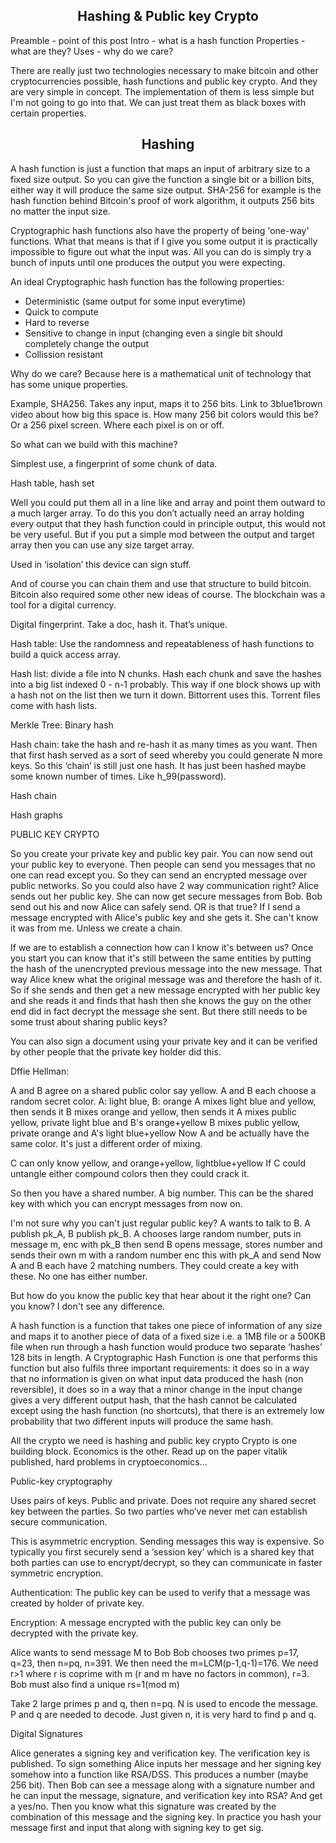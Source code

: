 <center><h2>Hashing & Public key Crypto</h2></center>

Preamble - point of this post
Intro - what is a hash function
Properties - what are they?
Uses - why do we care?


There are really just two technologies necessary to make bitcoin and other cryptocurrencies possible, hash functions and public key crypto. And they are very simple in concept. The implementation of them is less simple but I'm not going to go into that. We can just treat them as black boxes with certain properties.

<center><h2>Hashing</h2></center>

A hash function is just a function that maps an input of arbitrary size to a fixed size output. So you can give the function a single bit or a billion bits, either way it will produce the same size output. SHA-256 for example is the hash function behind Bitcoin's proof of work algorithm, it outputs 256 bits no matter the input size. 

Cryptographic hash functions also have the property of being 'one-way' functions. What that means is that if I give you some output it is practically impossible to figure out what the input was. All you can do is simply try a bunch of inputs until one produces the output you were expecting.

An ideal Cryptographic hash function has the following properties:

* Deterministic (same output for some input everytime)
* Quick to compute
* Hard to reverse
* Sensitive to change in input (changing even a single bit should completely change the output
* Collission resistant

Why do we care? Because here is a mathematical unit of technology that has some unique properties.

Example, SHA256. Takes any input, maps it to 256 bits. Link to 3blue1brown video about how big this space is. How many 256 bit colors would this be? Or a 256 pixel screen. Where each pixel is on or off.

So what can we build with this machine?

Simplest use, a fingerprint of some chunk of data.

Hash table, hash set

Well you could put them all in a line like and array and point them outward to a much larger array. To do this you don’t actually need an array holding every output that they hash function could in principle output, this would not be very useful. But if you put a simple mod between the output and target array then you can use any size target array.

Used in ‘isolation’ this device can sign stuff.

And of course you can chain them and use that structure to build bitcoin. Bitcoin also required some other new ideas of course. The blockchain was a tool for a digital currency.

Digital fingerprint. Take a doc, hash it. That’s unique. 

Hash table: Use the randomness and repeatableness of hash functions to build a quick access array.

Hash list: divide a file into N chunks. Hash each chunk and save the hashes into a big list indexed 0 - n-1 probably. This way if one block shows up with a hash not on the list then we turn it down. Bittorrent uses this. Torrent files come with hash lists.

Merkle Tree: Binary hash 

Hash chain: take the hash and re-hash it as many times as you want. Then that first hash served as a sort of seed whereby you could generate N more keys. So this ‘chain’ is still just one hash. It has just been hashed maybe some known number of times. Like h_99(password).

Hash chain 

Hash graphs

PUBLIC KEY CRYPTO

So you create your private key and public key pair. You can now send out your public key to everyone. Then people can send you messages that no one can read except you. So they can send an encrypted message over public networks. So you could also have 2 way communication right? Alice sends out her public key. She can now get secure messages from Bob. Bob send out his and now Alice can safely send. OR is that true? If I send a message encrypted with Alice's public key and she gets it. She can't know it was from me. Unless we create a chain. 

If we are to establish a connection how can I know it's between us? Once you start you can know that it's still between the same entities by putting the hash of the unencrypted previous message into the new message. That way Alice knew what the original message was and therefore the hash of it. So if she sends and then get a new message encrypted with her public key and she reads it and finds that hash then she knows the guy on the other end did in fact decrypt the message she sent. But there still needs to be some trust about sharing public keys? 

You can also sign a document using your private key and it can be verified by other people that the private key holder did this.

Dffie Hellman:

A and B agree on a shared public color say yellow.
A and B each choose a random secret color. A: light blue, B: orange
A mixes light blue and yellow, then sends it
B mixes orange and yellow, then sends it
A mixes public yellow, private light blue and B's orange+yellow
B mixes public yellow, private orange and A's light blue+yellow
Now A and be actually have the same color. It's just a different order of mixing.

C can only know yellow, and orange+yellow, lightblue+yellow
If C could untangle either compound colors then they could crack it.

So then you have a shared number. A big number. This can be the shared key with which you can encrypt messages from now on.

I'm not sure why you can't just regular public key? A wants to talk to B.
A publish pk_A, B publish pk_B. 
A chooses large random number, puts in message m, enc with pk_B then send
B opens message, stores number and sends their own m with a random number
enc this with pk_A and send
Now A and B each have 2 matching numbers. They could create a key with these.
No one has either number.

But how do you know the public key that hear about it the right one? Can you know?
I don't see any difference. 

A hash function is a function that takes one piece of information of any size and maps it to another piece of data of a fixed size i.e. a 1MB file or a 500KB file when run through a hash function would produce two separate ‘hashes’ 128 bits in length. A Cryptographic Hash Function is one that performs this function but also fulfils three important requirements: it does so in a way that no information is given on what input data produced the hash (non reversible), it does so in a way that a minor change in the input change gives a very different output hash, that the hash cannot be calculated except using the hash function (no shortcuts), that there is an extremely low probability that two different inputs will produce the same hash.


All the crypto we need is hashing and public key crypto
Crypto is one building block. Economics is the other.
Read up on the paper vitalik published, hard problems in cryptoeconomics... 

Public-key cryptography

Uses pairs of keys. Public and private. Does not require any shared secret key between the parties. So two parties who’ve never met can establish secure communication.

This is asymmetric encryption. Sending messages this way is expensive. So typically you first securely send a ‘session key’ which is a shared key that both parties can use to encrypt/decrypt, so they can communicate in faster symmetric encryption. 

Authentication: The public key can be used to verify that a message was created by holder of private key. 

Encryption: A message encrypted with the public key can only be decrypted with the private key. 

Alice wants to send message M to Bob
Bob chooses two primes p=17, q=23, then n=pq, n=391. 
We then need the m=LCM(p-1,q-1)=176.
We need r>1 where r is coprime with m (r and m have no factors in common), r=3.
Bob must also find a unique rs=1(mod m) 

Take 2 large primes p and q, then n=pq. N is used to encode the message. P and q are needed to decode. Just given n, it is very hard to find p and q. 

Digital Signatures

Alice generates a signing key and verification key. The verification key is published. To sign something Alice inputs her message and her signing key somehow into a function like RSA/DSS. This produces a number (maybe 256 bit).
Then Bob can see a message along with a signature number and he can input the message, signature, and verification key into RSA? And get a yes/no. Then you know what this signature was created by the combination of this message and the signing key.
In practice you hash your message first and input that along with signing key to get sig.

